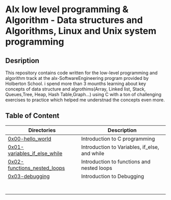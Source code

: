 # Alx low level programming & Algorithm  - Data structures and Algorithms, Linux and Unix system programming 

## Desription 

This repository contains code written for the low-level programming and algorithm track at the alx-SoftwareEngineering program provided by Holberton School. i spend more than 3 mounths learning about key concepts of data structure and algrothims(Array, Linked list, Stack, Queues,Tree, Heap, Hash Table,Graph...) using C with a ton of challenging exercises to practice which helped me understnad the concepts even more.

## Table of Content

| Directories     | Description          |
| -------- | -------------- |
| [0x00-hello_world](https://github.com/mickiyas123/alx-low_level_programming/tree/main/0x00-hello_world) | Introduction to C programming |
| [0x01-variables_if_else_while](https://github.com/mickiyas123/alx-low_level_programming/tree/main/0x01-variables_if_else_while) | Introduction to Variables, if_else, and while|
| [0x02-functions_nested_loops](https://github.com/mickiyas123/alx-low_level_programming/tree/main/0x02-functions_nested_loops) | Introduction to functions and nested loops |
| [0x03-debugging](https://github.com/mickiyas123/alx-low_level_programming/tree/main/0x03-debugging) | Introduction to Debugging |
| []() |  |
| []() |  |
| []() |  |
| []() |  |
| []() |  |
| []() |  |
| []() |  |

